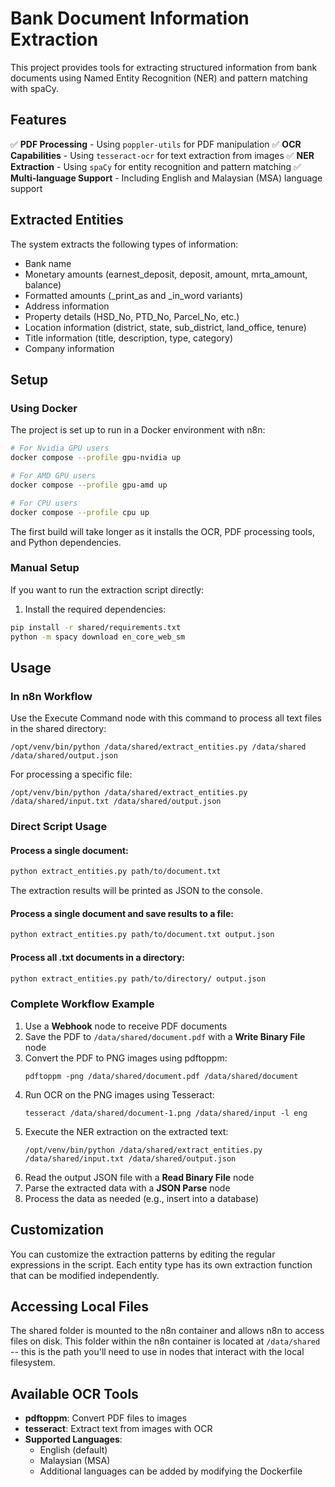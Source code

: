 # Bank Document Information Extraction

This project provides tools for extracting structured information from bank documents using Named Entity Recognition (NER) and pattern matching with spaCy.

## Features

✅ **PDF Processing** - Using `poppler-utils` for PDF manipulation
✅ **OCR Capabilities** - Using `tesseract-ocr` for text extraction from images
✅ **NER Extraction** - Using `spaCy` for entity recognition and pattern matching
✅ **Multi-language Support** - Including English and Malaysian (MSA) language support

## Extracted Entities

The system extracts the following types of information:

- Bank name
- Monetary amounts (earnest_deposit, deposit, amount, mrta_amount, balance)
- Formatted amounts (\_print_as and \_in_word variants)
- Address information
- Property details (HSD_No, PTD_No, Parcel_No, etc.)
- Location information (district, state, sub_district, land_office, tenure)
- Title information (title, description, type, category)
- Company information

## Setup

### Using Docker

The project is set up to run in a Docker environment with n8n:

```bash
# For Nvidia GPU users
docker compose --profile gpu-nvidia up

# For AMD GPU users
docker compose --profile gpu-amd up

# For CPU users
docker compose --profile cpu up
```

The first build will take longer as it installs the OCR, PDF processing tools, and Python dependencies.

### Manual Setup

If you want to run the extraction script directly:

1. Install the required dependencies:

```bash
pip install -r shared/requirements.txt
python -m spacy download en_core_web_sm
```

## Usage

### In n8n Workflow

Use the Execute Command node with this command to process all text files in the shared directory:

```
/opt/venv/bin/python /data/shared/extract_entities.py /data/shared /data/shared/output.json
```

For processing a specific file:

```
/opt/venv/bin/python /data/shared/extract_entities.py /data/shared/input.txt /data/shared/output.json
```

### Direct Script Usage

#### Process a single document:

```bash
python extract_entities.py path/to/document.txt
```

The extraction results will be printed as JSON to the console.

#### Process a single document and save results to a file:

```bash
python extract_entities.py path/to/document.txt output.json
```

#### Process all .txt documents in a directory:

```bash
python extract_entities.py path/to/directory/ output.json
```

### Complete Workflow Example

1. Use a **Webhook** node to receive PDF documents
2. Save the PDF to `/data/shared/document.pdf` with a **Write Binary File** node
3. Convert the PDF to PNG images using pdftoppm:
   ```
   pdftoppm -png /data/shared/document.pdf /data/shared/document
   ```
4. Run OCR on the PNG images using Tesseract:
   ```
   tesseract /data/shared/document-1.png /data/shared/input -l eng
   ```
5. Execute the NER extraction on the extracted text:
   ```
   /opt/venv/bin/python /data/shared/extract_entities.py /data/shared/input.txt /data/shared/output.json
   ```
6. Read the output JSON file with a **Read Binary File** node
7. Parse the extracted data with a **JSON Parse** node
8. Process the data as needed (e.g., insert into a database)

## Customization

You can customize the extraction patterns by editing the regular expressions in the script. Each entity type has its own extraction function that can be modified independently.

## Accessing Local Files

The shared folder is mounted to the n8n container and allows n8n to access files on disk. This folder within the n8n container is located at `/data/shared` -- this is the path you'll need to use in nodes that interact with the local filesystem.

## Available OCR Tools

- **pdftoppm**: Convert PDF files to images
- **tesseract**: Extract text from images with OCR
- **Supported Languages**:
  - English (default)
  - Malaysian (MSA)
  - Additional languages can be added by modifying the Dockerfile
